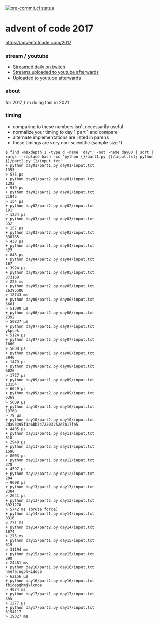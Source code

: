 [![pre-commit.ci status](https://results.pre-commit.ci/badge/github/anthonywritescode/aoc2017/main.svg)](https://results.pre-commit.ci/latest/github/anthonywritescode/aoc2017/main)

advent of code 2017
===================

https://adventofcode.com/2017

### stream / youtube

- [Streamed daily on twitch](https://twitch.tv/anthonywritescode)
- [Streams uploaded to youtube afterwards](https://www.youtube.com/channel/UChPxcypesw8L-iqltstSI4Q)
- [Uploaded to youtube afterwards](https://www.youtube.com/anthonywritescode)

### about

for 2017, I'm doing this in 2021

### timing

- comparing to these numbers isn't necessarily useful
- normalize your timing to day 1 part 1 and compare
- alternate implementations are listed in parens
- these timings are very non-scientific (sample size 1)

```console
$ find -maxdepth 1 -type d -name 'day*' -not -name day00 | sort | xargs --replace bash -xc 'python {}/part1.py {}/input.txt; python {}/part2.py {}/input.txt'
+ python day01/part1.py day01/input.txt
1393
> 575 μs
+ python day01/part2.py day01/input.txt
1292
> 919 μs
+ python day02/part1.py day02/input.txt
21845
> 134 μs
+ python day02/part2.py day02/input.txt
191
> 1234 μs
+ python day03/part1.py day03/input.txt
552
> 157 μs
+ python day03/part2.py day03/input.txt
330785
> 438 μs
+ python day04/part1.py day04/input.txt
477
> 846 μs
+ python day04/part2.py day04/input.txt
167
> 3924 μs
+ python day05/part1.py day05/input.txt
373160
> 225 ms
+ python day05/part2.py day05/input.txt
26395586
> 18743 ms
+ python day06/part1.py day06/input.txt
6681
> 51390 μs
+ python day06/part2.py day06/input.txt
2392
> 50837 μs
+ python day07/part1.py day07/input.txt
ykpsek
> 5124 μs
+ python day07/part2.py day07/input.txt
1060
> 5808 μs
+ python day08/part1.py day08/input.txt
5946
> 1479 μs
+ python day08/part2.py day08/input.txt
6026
> 1727 μs
+ python day09/part1.py day09/input.txt
13154
> 6649 μs
+ python day09/part2.py day09/input.txt
6369
> 5609 μs
+ python day10/part1.py day10/input.txt
13760
> 79 μs
+ python day10/part2.py day10/input.txt
2da93395f1a6bb3472203252e3b17fe5
> 4405 μs
+ python day11/part1.py day11/input.txt
818
> 2948 μs
+ python day11/part2.py day11/input.txt
1596
> 8003 μs
+ python day12/part1.py day12/input.txt
378
> 4597 μs
+ python day12/part2.py day12/input.txt
204
> 9608 μs
+ python day13/part1.py day13/input.txt
2384
> 2641 μs
+ python day13/part2.py day13/input.txt
3921270
> 5742 ms (brute force)
+ python day14/part1.py day14/input.txt
8316
> 221 ms
+ python day14/part2.py day14/input.txt
1074
> 275 ms
+ python day15/part1.py day15/input.txt
619
> 31194 ms
+ python day15/part2.py day15/input.txt
290
> 24481 ms
+ python day16/part1.py day16/input.txt
hmefajngplkidocb
> 62156 μs
+ python day16/part2.py day16/input.txt
fbidepghmjklcnoa
> 4074 ms
+ python day17/part1.py day17/input.txt
355
> 1277 μs
+ python day17/part2.py day17/input.txt
6154117
> 19327 ms

```
